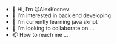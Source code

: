 - 👋 Hi, I’m @AlexKocnev
- 👀 I’m interested in back end developing
- 🌱 I’m currently learning java skript
- 💞️ I’m looking to collaborate on ...
- 📫 How to reach me ...

<!---
AlexKocnev/AlexKocnev is a ✨ special ✨ repository because its `README.md` (this file) appears on your GitHub profile.
You can click the Preview link to take a look at your changes.
--->
